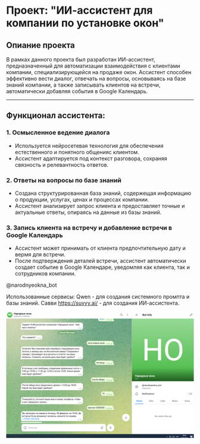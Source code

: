 # Проект: "ИИ-ассистент для компании по установке окон"

## Опиание проекта
В рамках данного проекта был разработан ИИ-ассистент, предназначенный для автоматизации взаимодействия с клиентами компании, специализирующейся на продаже окон. Ассистент способен эффективно вести диалог, отвечать на вопросы, основываясь на базе знаний компании, а также записывать клиентов на встречи, автоматически добавляя события в Google Календарь.

---

## Функционал ассистента:

### 1. **Осмысленное ведение диалога**
- Используется нейросетевая технология для обеспечения естественного и понятного общенияс клиентом.
- Ассистент адаптируется под контекст разговора, сохраняя связность и релевантность ответов.

### 2. **Ответы на вопросы по базе знаний**
- Создана структурированная база знаний, содержещая информацию о продукции, услугах, ценах и процессах компании.
- Ассистент анализирует запрос клиента и предоставляет точные и актуальные ответы, опираясь на данные из базы знаний.

### 3. **Запись клиента на встречу и добавление встречи в Google Календарь**
- Ассистент может принимать от клиента предпочтительную дату и вермя для встречи.
- После подтверждения деталей встречи, ассистент автоматически создает событие в Google Календаре, уведомляя как клиента, так и сотрудников компании.

@narodnyeokna_bot

Использованные сервисы:
Qwen - для создания системного промпта и базы знаний.
Савви https://suvvy.ai/ - для создания ИИ-ассистента.

![Иллюстрация к проекту](https://github.com/PAPA82/AI-Assistant/blob/main/%D0%A1%D0%BD%D0%B8%D0%BC%D0%BE%D0%BA3.PNG?raw=true)
